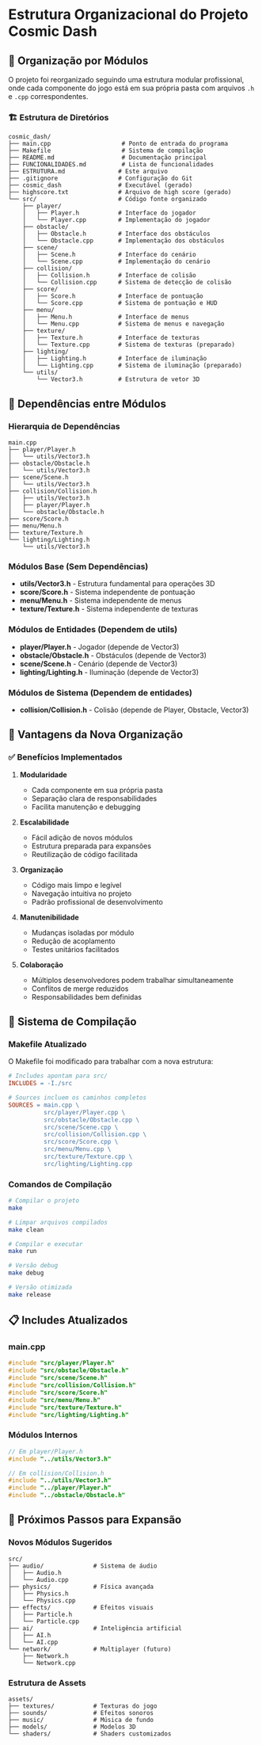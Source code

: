 # Estrutura Organizacional do Projeto Cosmic Dash

## 📁 Organização por Módulos

O projeto foi reorganizado seguindo uma estrutura modular profissional, onde cada componente do jogo está em sua própria pasta com arquivos `.h` e `.cpp` correspondentes.

### 🏗️ Estrutura de Diretórios

```
cosmic_dash/
├── main.cpp                    # Ponto de entrada do programa
├── Makefile                    # Sistema de compilação
├── README.md                   # Documentação principal
├── FUNCIONALIDADES.md          # Lista de funcionalidades
├── ESTRUTURA.md               # Este arquivo
├── .gitignore                 # Configuração do Git
├── cosmic_dash                # Executável (gerado)
├── highscore.txt              # Arquivo de high score (gerado)
└── src/                       # Código fonte organizado
    ├── player/
    │   ├── Player.h           # Interface do jogador
    │   └── Player.cpp         # Implementação do jogador
    ├── obstacle/
    │   ├── Obstacle.h         # Interface dos obstáculos
    │   └── Obstacle.cpp       # Implementação dos obstáculos
    ├── scene/
    │   ├── Scene.h            # Interface do cenário
    │   └── Scene.cpp          # Implementação do cenário
    ├── collision/
    │   ├── Collision.h        # Interface de colisão
    │   └── Collision.cpp      # Sistema de detecção de colisão
    ├── score/
    │   ├── Score.h            # Interface de pontuação
    │   └── Score.cpp          # Sistema de pontuação e HUD
    ├── menu/
    │   ├── Menu.h             # Interface de menus
    │   └── Menu.cpp           # Sistema de menus e navegação
    ├── texture/
    │   ├── Texture.h          # Interface de texturas
    │   └── Texture.cpp        # Sistema de texturas (preparado)
    ├── lighting/
    │   ├── Lighting.h         # Interface de iluminação
    │   └── Lighting.cpp       # Sistema de iluminação (preparado)
    └── utils/
        └── Vector3.h          # Estrutura de vetor 3D
```

## 🔗 Dependências entre Módulos

### Hierarquia de Dependências

```
main.cpp
├── player/Player.h
│   └── utils/Vector3.h
├── obstacle/Obstacle.h
│   └── utils/Vector3.h
├── scene/Scene.h
│   └── utils/Vector3.h
├── collision/Collision.h
│   ├── utils/Vector3.h
│   ├── player/Player.h
│   └── obstacle/Obstacle.h
├── score/Score.h
├── menu/Menu.h
├── texture/Texture.h
└── lighting/Lighting.h
    └── utils/Vector3.h
```

### Módulos Base (Sem Dependências)
- **utils/Vector3.h** - Estrutura fundamental para operações 3D
- **score/Score.h** - Sistema independente de pontuação
- **menu/Menu.h** - Sistema independente de menus
- **texture/Texture.h** - Sistema independente de texturas

### Módulos de Entidades (Dependem de utils)
- **player/Player.h** - Jogador (depende de Vector3)
- **obstacle/Obstacle.h** - Obstáculos (depende de Vector3)
- **scene/Scene.h** - Cenário (depende de Vector3)
- **lighting/Lighting.h** - Iluminação (depende de Vector3)

### Módulos de Sistema (Dependem de entidades)
- **collision/Collision.h** - Colisão (depende de Player, Obstacle, Vector3)

## 🎯 Vantagens da Nova Organização

### ✅ Benefícios Implementados

1. **Modularidade**
   - Cada componente em sua própria pasta
   - Separação clara de responsabilidades
   - Facilita manutenção e debugging

2. **Escalabilidade**
   - Fácil adição de novos módulos
   - Estrutura preparada para expansões
   - Reutilização de código facilitada

3. **Organização**
   - Código mais limpo e legível
   - Navegação intuitiva no projeto
   - Padrão profissional de desenvolvimento

4. **Manutenibilidade**
   - Mudanças isoladas por módulo
   - Redução de acoplamento
   - Testes unitários facilitados

5. **Colaboração**
   - Múltiplos desenvolvedores podem trabalhar simultaneamente
   - Conflitos de merge reduzidos
   - Responsabilidades bem definidas

## 🔧 Sistema de Compilação

### Makefile Atualizado

O Makefile foi modificado para trabalhar com a nova estrutura:

```makefile
# Includes apontam para src/
INCLUDES = -I./src

# Sources incluem os caminhos completos
SOURCES = main.cpp \
          src/player/Player.cpp \
          src/obstacle/Obstacle.cpp \
          src/scene/Scene.cpp \
          src/collision/Collision.cpp \
          src/score/Score.cpp \
          src/menu/Menu.cpp \
          src/texture/Texture.cpp \
          src/lighting/Lighting.cpp
```

### Comandos de Compilação

```bash
# Compilar o projeto
make

# Limpar arquivos compilados
make clean

# Compilar e executar
make run

# Versão debug
make debug

# Versão otimizada
make release
```

## 📋 Includes Atualizados

### main.cpp
```cpp
#include "src/player/Player.h"
#include "src/obstacle/Obstacle.h"
#include "src/scene/Scene.h"
#include "src/collision/Collision.h"
#include "src/score/Score.h"
#include "src/menu/Menu.h"
#include "src/texture/Texture.h"
#include "src/lighting/Lighting.h"
```

### Módulos Internos
```cpp
// Em player/Player.h
#include "../utils/Vector3.h"

// Em collision/Collision.h
#include "../utils/Vector3.h"
#include "../player/Player.h"
#include "../obstacle/Obstacle.h"
```

## 🚀 Próximos Passos para Expansão

### Novos Módulos Sugeridos

```
src/
├── audio/              # Sistema de áudio
│   ├── Audio.h
│   └── Audio.cpp
├── physics/            # Física avançada
│   ├── Physics.h
│   └── Physics.cpp
├── effects/            # Efeitos visuais
│   ├── Particle.h
│   └── Particle.cpp
├── ai/                 # Inteligência artificial
│   ├── AI.h
│   └── AI.cpp
└── network/            # Multiplayer (futuro)
    ├── Network.h
    └── Network.cpp
```

### Estrutura de Assets

```
assets/
├── textures/           # Texturas do jogo
├── sounds/             # Efeitos sonoros
├── music/              # Música de fundo
├── models/             # Modelos 3D
└── shaders/            # Shaders customizados
```